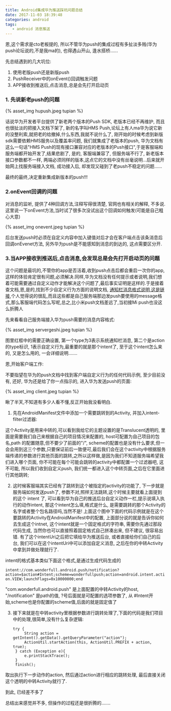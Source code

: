 ```yaml
---
title: Android集成华为推送踩坑问题总结
date: 2017-11-03 18:39:48
categories: android
tags:
   - android 消息推送
---
```


恩,这个需求是cto老板提的, 所以不管华为push的集成过程有多扯淡多贱(华为push论坛说的,不是我ma的), 也得遇山开山, 逢水搭桥......

先总结遇到的几大坑位:

   1. 使用老版push还是新版push
   2. PushReceiver中的onEvent()回调触发问题
   3. APP接收到推送后,点击消息,总是会先打开启动页

<!--more-->
### 1. 先说新老push的问题

{% asset_img hupush.jpeg tupian %}

话说华为开发者平台提供了新老两个版本的Push SDK, 老版本已经不再维护, 而且也很扯淡的把接入文档下架了, 新的名字叫HMS Push,论坛上有人ma华为说它新的没整利索,就把老的给撤掉,什么东西,我就不说什么了, 刚开始的时候考虑到新版sdk需要依赖HMS服务以及覆盖率问题, 我们就集成了老版本的push, 华为文档有这么一句话"HMS Push的现有接口兼容对应的老版本的Push接口",于是客服端和服务端都开始开发了,结果悲剧了, 是的, 客服端兼容了, 但服务端不行了, 新老版本接口参数都不一样, 两端必须同样的版本,这点它的文档中没有丝毫说明...后来就开始网上找服务端接入文档, 成功接入后, 却发现又碰到了老push不稳定的问题......

最终的最终,决定重新集成新版本的push!!!


### 2.onEvent回调的问题

对消息的监听, 提供了4种回调方法,注释写得很清楚, 官网也有相关的解释, 不多说. 这里说一下onEvent方法,当时试了很多次没试出这个回调如何触发(可能是自己粗心大意)

{% asset_img onevent.jpeg tupian %}

后台发送push时必须在自定义内容中加入键值对后才会在客户端点击该条消息后回调onEvenet方法, 另外华为push是不能感知到消息的到达的, 这点需要区分开.


### 3.当APP接收到推送后,点击消息,会发现总是会先打开启动页的问题

这个问题是最坑的,不管你的app是否活着,收到push点击后都会重启一次你的app,这样的体验肯定很有问题,必须解决.同样,华为文档没有任何提示或者说明,我们想着可能需要通过自定义动作才能解决这个问题了,最后事实证明是这样的.于是接着查文档,恩,是的,找到不少自定义行为方面的说明文档, [通知栏消息格式说明,这是链接](http://developer.huawei.com/consumer/cn/service/hms/catalog/huaweipush.html?page=hmssdk_huaweipush_devguide_s#2.5%20Push通知栏消息格式说明),个人觉得说的很乱,而且这些都是自己服务端那边发push要使用的message格式,那么客服端代码怎么写呢,总之,比小米push文档差远了,当初接Mi push也没这么折腾人

先来看看自己服务端接入华为push需要的消息内容格式:

{% asset_img servergeshi.jpeg tupian %}

图里红框中的需要正确设置, 第一个type为3表示系统通知栏消息, 第二个是action的type标识, 1表示自定义行为,最重要的就是那个intent了, 至于这个intent怎么来的, 又是怎么用的, 一会详细说明.......


恩,开始客户端工作:

不要指望在华为的push文档中找到客户端自定义行为的任何代码示例, 至少目前没有, 还好, 华为还是给了你一点指示的, 进入华为发送push的页面:


{% asset_img client.jpeg tupian %}

瞅了半天,不知道有多少人看不懂,反正开始我没看明白.
   
1)  先在AndroidManifest文件中添加一个需要跳转到的Activity, 并加入intent-filter过滤器:    

       <activity
            android:name=".activity.HWPushTranslateActivity"
            android:theme="@style/Activity.Translucent">
            <intent-filter>
                <action android:name="android.intent.action.VIEW" />
                <category android:name="android.intent.category.DEFAULT" />
                <data
                    android:host="com.wonderfull.android.push"
                    android:path="/notification"
                    android:scheme="wonderfullpush" />
            </intent-filter>
       </activity> 
       
这个Activity是用来中转的,可以看到我给它的主题设置的是Translucent透明的, <data> 里面是需要我们自己来根据自己的项目情况来配置的, host可配置为自己项目的包名,path 的配置随意,但不要少了前面的"/", scheme的配置也是没有什么要求,但一会会用到这三个参数,只要保证前后一致便可,最后我们会在这个activity中根据服务端传递的参数进行其他页面的跳转,之所以这样做,是因为我们不知道服务端希望我们进入哪个页面, 你不可能在每个可能会跳转的activity中都配置一个过滤器吧, 这不可能, 所以我们收到自定义push, 我们统一都进入这个中转页面,之后在它里面进行其他跳转;



2) 这时候客服端其实已经有了跳转到这个被指定的activity的功能了, 下一步就是服务端如何发送push了, 参数不对,照样无法跳转,这个时候主要就看上面提到的这个 intent 了, 可以看到华为自己的推送后台自定义动作一栏,提示说填入执行的动作intent, 那这个intent怎么填,格式是什么, 是需要跳转的那个Activity的名字或者整个包名路径吗,当然不是! 上面这个图中下面的代码示例就是在这个要跳转的Activity在AndroidManifest中的配置, 上面部分说的就是告诉你如何去生成这个intnet, 这个intent就是一个固定格式的字符串, 需要你先通过那段代码生成, 当然你也可以直接照着固定格式自己拼凑出来, 但不建议, 很容易出错. 有了这个intentUri之后把它填给华为推送后台, 或者直接给你们自己的后台, 我们可以在这个intentUri中可以添加自定义消息, 之后在你的中转Activity中拿到并做处理就行了.

intent的格式基本类似下面这个格式,是通过生成代码生成的

`intent://com.wonderfull.android.push/notification?action=$action#Intent;scheme=wonderfullpush;action=android.intent.action.VIEW;launchFlags=0x10000000;end
`

"com.wonderfull.android.push" 是上面配置的中转Activity的host, "/notification" 是path的值, ?号后面就是可配置的选项参数了, 从 #Intent开始,scheme也是你配置的scheme值,后面的就是固定值了

3) 接下来就是在中转activity里根据参数进行跳转处理了,下面的代码是我们项目中的处理,很简单,没有什么复杂逻辑:

       try {
            String action = getIntent().getData().getQueryParameter("action");
            ActionUtil.startAction(this, ActionUtil.PREFIX + action, true);
        } catch (Exception e){
            e.printStackTrace();
        }
        finish();
        
取出执行下一步动作的action, 然后通过action进行相应的跳转处理, 最后直接关闭这个透明的中转Activity就行了.

到此, 已经差不多了

总结出来感觉并不多, 但操作的过程还是很折腾的.......